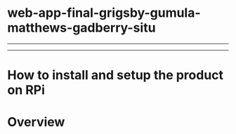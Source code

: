 # web-app-final-grigsby-gumula-matthews-gadberry-situ
---
---
# How to install and setup the product on RPi

# Overview

